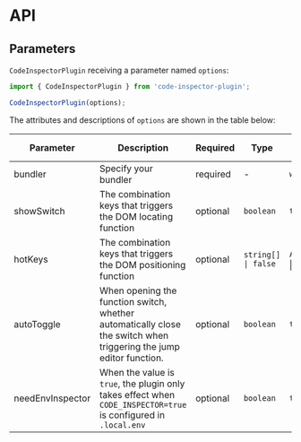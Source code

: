 # API

## Parameters

`CodeInspectorPlugin` receiving a parameter named `options`:

```typescript
import { CodeInspectorPlugin } from 'code-inspector-plugin';

CodeInspectorPlugin(options);
```

The attributes and descriptions of `options` are shown in the table below:

| Parameter        | Description                                                                                                        | Required | Type                | Optional Values                                                      | Default Value            |
| ---------------- | ------------------------------------------------------------------------------------------------------------------ | -------- | ------------------- | -------------------------------------------------------------------- | ------------------------ |
| bundler          | Specify your bundler                                                                                               | required | -                   | `webpack/vite`                                                       |
| showSwitch       | The combination keys that triggers the DOM locating function                                                       | optional | `boolean`           | `true/false`                                                         | `false`                  |
| hotKeys          | The combination keys that triggers the DOM positioning function                                                    | optional | `string[] \| false` | Array<`'ctrlKey'`\|`'altKey'`\|`'metaKey'`\|`'shiftKey'`> \| `false` | `['altKey', 'shiftKey']` |
| autoToggle       | When opening the function switch, whether automatically close the switch when triggering the jump editor function. | optional | `boolean`           | `true/false`                                                         | `true`                   |
| needEnvInspector | When the value is `true`, the plugin only takes effect when `CODE_INSPECTOR=true` is configured in `.local.env`    | optional | `boolean`           | `true/false`                                                         | `false`                  |
